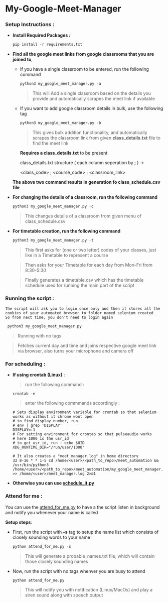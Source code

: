 # My-Google-Meet-Manager

### Setup Instructions : 

- **Install Required Packages :**

    ```python
    pip install -r requirements.txt
    ```

- **Find all the google meet links from google classrooms that you are joined to**, 

    - If you have a single classroom to be entered, run the following command

        ```python
        python3 my_google_meet_manager.py -a 
        ```
        > This will Add a single classroom based on the details you provide and automatically scrapes the meet link if available

    - If you want to add google classroom details in bulk, use the following tag

        ```python
        python3 my_google_meet_manager.py -b 
        ```
        > This gives bulk addition functionality, and automatically scrapes the classroom link from given **class_details.txt** file to find the meet link

        **Requires a class_details.txt** to be present 
        
        class_details.txt structure ( each column seperation by ; ) -> 

        <class_code> ; <course_code> ; <classroom_link>

    **The above two command results in generation fo class_schedule.csv file**

- **For changing the details of a classroom, run the following command**

    ```python
    python3 my_google_meet_manager.py -c 
    ```
    > This changes details of a classroom from given menu of class_schedule.csv
 
- **For timetable creation, run the following command**

    ```python
    python3 my_google_meet_manager.py -t 
    ```
    > This first asks for (one or two letter) codes of your classes, just like in a Timetable to represent a course

    > Then asks for your Timetable for each day from Mon-Fri from 8:30-5:30 

    > Finally generates a timetable.csv which has the timetable schedule used for running the main part of the script



### Running the script : 

    The script will ask you to login once only and then it stores all the cookies of your automated browser to folder named selenium created
    So from next time, you don't need to login again

   ```python
    python3 my_google_meet_manager.py
   ```

   > Running with no tags 

   > Fetches current day and time and joins respective google meet link via browser, also turns your microphone and camera off 

### For scheduling : 

- **If using crontab (Linux)** :

  > run the following command : 
  ```
  crontab -e
  ```
  > enter the following commmands accordingly : 

    ```
    # Sets display environment variable for crontab so that selenium works as without it chrome wont open
    # to find display number, run 
    # env | grep 'DISPLAY'
    DISPLAY=:1
    # For setting environment for crontab so that pulseaudio works
    # here 1000 is the usr_id
    # to get usr_id, run : echo $UID
    XDG_RUNTIME_DIR="/run/user/1000"

    # It also creates a "meet_manager.log" in home directory
    32 8-16 * * 1-5 cd /home/<user>/<path_to_repo>/meet_automation && /usr/bin/python3 /home/<user>/<path_to_repo>/meet_automation/my_google_meet_manager.py >> /home/<user>/meet_manager.log 2>&1 
    ```

- **Otherwise you can use [schedule_it.py](https://github.com/happyApe/meet_automation/blob/master/schedule_it.py)**

### Attend for me : 

You can use the [attend_for_me.py](https://github.com/happyApe/meet_automation/blob/master/attend_for_me.py) to have a the script listen in background
and notify you whenever your name is called 

**Setup steps**:

- First, run the script with **-s** tag to setup the name list which consists of closely sounding words to your name

    ```python
    python attend_for_me.py -s 
    ```
    > This will generate a probable_names.txt file, which will contain those closely sounding names 

- Now, run the script with no tags whenver you are busy to attend

    ```python
    python attend_for_me.py 
    ```
    > This will notify you with notification (Linux/MacOs) and play a siren sound along with speech output 


